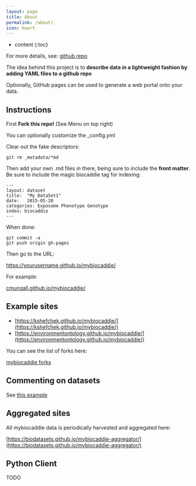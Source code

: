 ```yaml
---
layout: page
title: About
permalink: /about/
icon: heart
---
```


* content
{:toc}

For more details, see: [github repo](https://github.com/cmungall/biocaddie-gym)

The idea behind this project is to __describe data in a lightweight
fashion by adding YAML files to a github repo__

Optionally, GitHub pages can be used to generate a web portal onto your data.

## Instructions

First __Fork this repo!__ (See Menu on top right)

You can optionally customize the _config.yml

Clear out the fake descriptors:

```
git rm _metadata/*md
```

Then add your own .md files in there, being sure to include the
__front matter__. Be sure to include the magic biocaddie tag for
indexing:

```
---
layout: dataset
title:  "My DataSet1"
date:   2015-05-20
categories: Exposome Phenotype Genotype
index: biocaddie
---
```

When done:

```
git commit -a
git push origin gh-pages
```

Then go to the URL:

https://yourusername.github.io/mybiocaddie/

For example:

[cmungall.github.io/mybiocaddie/](https://cmungall.github.io/mybiocaddie)

## Example sites

 * [https://kshefchek.github.io/mybiocaddie/](https://kshefchek.github.io/mybiocaddie/)
 * [https://environmentontology.github.io/mybiocaddie/](https://environmentontology.github.io/mybiocaddie/)

You can see the list of forks here:

[mybiocaddie forks](https://github.com/biodatasets/mybiocaddie/network/members)

## Commenting on datasets

See [this example](https://kshefchek.github.io/mybiocaddie/metadata/exac-lof/)

## Aggregated sites

All mybiocaddie data is periodically harvested and aggregated here:

[https://biodatasets.github.io/mybiocaddie-aggregator/](https://biodatasets.github.io/mybiocaddie-aggregator/)

## Python Client

TODO


